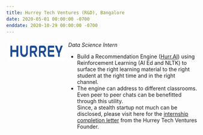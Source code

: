 ```yaml
---
title: Hurrey Tech Ventures (R&D), Bangalore 
date: 2020-05-01 00:00:00 -0700
enddate: 2020-10-29 00:00:00 -0700
---
```

<style type="text/css"> 
.iconDetails {
 margin-left:0%;
float:left; 
height:50px;
width:150px;	
} 
.container2 {
	width:100%;
	height:auto;
	padding:1%;
}  
.emphasized { font-style: italic; }
</style>


<div class='container2'>
  <div>
    <img src="../images/Hurrey_ Final Logos2.png" class='iconDetails'>
  </div>	
  <div style='margin-left:160px;'>
    <span class="emphasized">Data Science Intern</span>
    <ul>
      <li> Build a Recommendation Engine (<a href = "https://hurreytech.com/">Hurr.AI</a>) using Reinforcement Learning (AI Ed and NLTK) to surface the right learning material to the right student at the right time and in the right channel.
      <li> The engine can address to different classrooms. Even peer to peer chats can be benefitted through this utility.
  <br>
Since, a stealth startup not much can be disclosed, please visit here for the <a href ="../files/1597074420921.pdf">internship completion letter</a> from the Hurrey Tech Ventures Founder. 


